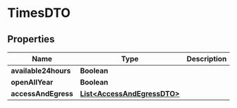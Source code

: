 

# TimesDTO


## Properties

Name | Type | Description | Notes
------------ | ------------- | ------------- | -------------
**available24hours** | **Boolean** |  |  [optional]
**openAllYear** | **Boolean** |  |  [optional]
**accessAndEgress** | [**List&lt;AccessAndEgressDTO&gt;**](AccessAndEgressDTO.md) |  |  [optional]



